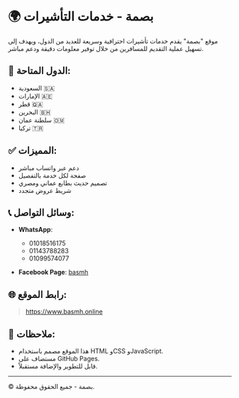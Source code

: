 # 🌍 بصمة - خدمات التأشيرات

موقع "بصمة" يقدم خدمات تأشيرات احترافية وسريعة للعديد من الدول، ويهدف إلى تسهيل عملية التقديم للمسافرين من خلال توفير معلومات دقيقة ودعم مباشر.

## 💼 الدول المتاحة:

- السعودية 🇸🇦
- الإمارات 🇦🇪
- قطر 🇶🇦
- البحرين 🇧🇭
- سلطنة عمان 🇴🇲
- تركيا 🇹🇷

## ✅ المميزات:

- دعم عبر واتساب مباشر
- صفحة لكل خدمة بالتفصيل
- تصميم حديث بطابع عماني ومصري
- شريط عروض متجدد

## 📞 وسائل التواصل:

- **WhatsApp**:  
  - 01018516175  
  - 01143788283  
  - 01099574077  

- **Facebook Page**: [basmh](https://www.facebook.com/basmh)

## 🌐 رابط الموقع:

> https://www.basmh.online

## 📌 ملاحظات:

- هذا الموقع مصمم باستخدام HTML وCSS وJavaScript.
- مستضاف على GitHub Pages.
- قابل للتطوير والإضافة مستقبلاً.

---

© بصمة - جميع الحقوق محفوظة.
